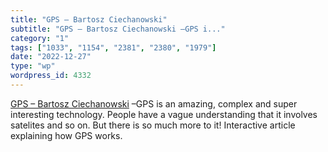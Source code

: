 ```yaml
---
title: "GPS – Bartosz Ciechanowski"
subtitle: "GPS – Bartosz Ciechanowski –GPS i..."
category: "1"
tags: ["1033", "1154", "2381", "2380", "1979"]
date: "2022-12-27"
type: "wp"
wordpress_id: 4332
---
```

[ GPS – Bartosz Ciechanowski]( https://ciechanow.ski/gps/?utm_source=abyteofcodingnewsletter) –GPS is an amazing, complex and super interesting technology. People have a vague understanding that it involves satelites and so on. But there is so much more to it! Interactive article explaining how GPS works.